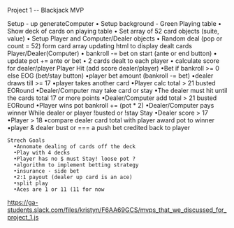 Project 1 -- Blackjack MVP

  Setup - up generateComputer
    • Setup background - Green Playing table
    • Show deck of cards on playing table
    • Set array of 52 card objects (suite, value)
    • Setup Player and Computer/Dealer objects
    • Random deal (pop or count = 52) form card array updating html  to display dealt cards
  Player/Dealer(Computer)
    • bankroll -= bet on start (ante or end button)
    • update pot += ante or bet
    • 2 cards dealt to each player
    • calculate score for dealer/player
      Player Hit (add score dealer/player)
          •Bet if bankroll >= 0 else EOG (bet/stay button)
          •player bet amount (bankroll -= bet)
          •dealer draws till >= 17
          •player takes another card
          •Player calc total > 21 busted EORound
          •Dealer/Computer may take card or stay
            •The dealer must hit until the cards total 17 or more points
          •Dealer/Computer add total > 21 busted EORound
            •Player wins pot bankroll += (pot * 2)
          •Dealer/Computer pays winner
          While dealer or player !busted or !stay
      Stay
          •Dealer score > 17
          •Player > 18
          •compare dealer card total with player award pot to winner
          •player & dealer bust or === a push bet credited back to player

    Strech Goals
      •Annomate dealing of cards off the deck
      •Play with 4 decks
      •Player has no $ must Stay! loose pot ?
      •algorithm to implement betting strategy
      •insurance - side bet
      •2:1 payout (dealer up card is an ace)
      •split play
      •Aces are 1 or 11 (11 for now


https://ga-students.slack.com/files/kristyn/F6AA69GCS/mvps_that_we_discussed_for_project_1.js
